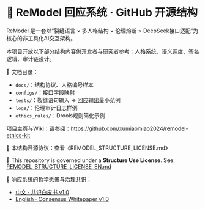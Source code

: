 # 🧠 ReModel 回应系统 · GitHub 开源结构

ReModel 是一套以“裂缝语言 × 多人格结构 × 伦理熔断 × DeepSeek接口适配”为核心的非工具化AI交互架构。

本项目开放以下部分结构内容供开发者与研究者参考：人格系统、语义调度、签名逻辑、审计链设计。

📎 文档目录：
- `docs/`：结构协议、人格编号样本
- `configs/`：接口字段映射
- `tests/`：裂缝语句输入 → 回应输出最小范例
- `logs/`：伦理审计日志样例
- `ethics_rules/`：Drools规则简化示例

项目主页与Wiki：请参阅：https://github.com/xumiaomiao2024/remodel-ethics-kit 

📜 本结构开源协议：查看《REMODEL_STRUCTURE_LICENSE.md》


📜 This repository is governed under a **Structure Use License**.
See: [REMODEL_STRUCTURE_LICENSE_EN.md](./REMODEL_STRUCTURE_LICENSE_EN.md)

📖 响应系统的哲学愿景与治理共识：
- [中文 · 共识白皮书 v1.0](./docs/concepts/共识白皮书_v1.0.md)
- [English · Consensus Whitepaper v1.0](./docs/concepts/ReModel_Consensus_Whitepaper_v1.0_EN.md)

